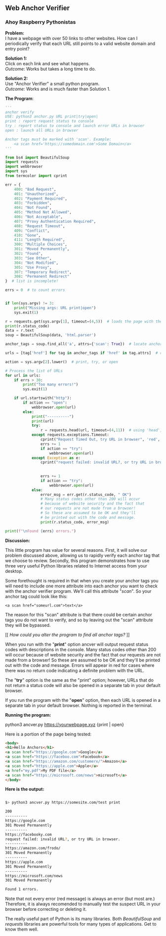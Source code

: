## Web Anchor Verifier

### Ahoy Raspberry Pythonistas

__Problem:__  
I have a webpage with over 50 links to other websites.
How can I periodically verify that each URL still points
to a valid website domain and entry point?

__Solution 1:__  
Click on each link and see what happens.  
_Outcome:_ Works but takes a long time to do.

__Solution 2:__  
Use "Anchor Verifier" a small python program.  
_Outcome:_ Works and is much faster than Solution 1.

__The Program__:  
```python
'''
anchor verify
USE: python3 anchor.py URL print|try|open|
print : report request status to console
try : report status to console and launch error URLs in browser
open : launch all URLs in browser

Anchor tags must be marked with 'scan'. Example:
    <a scan href='https://somedomain.com'>Some Domain</a>
'''

from bs4 import BeautifulSoup
import requests
import webbrowser
import sys
from termcolor import cprint

err = {
    400: "Bad Request",
    401: "Unauthorized",
    402: "Payment Required",
    403: "Forbidden",
    404: "Not Found",
    405: "Method Not Allowed",
    406: "Not Acceptable",
    407: "Proxy Authentication Required",
    408: "Request Timeout",
    409: "Conflict",
    410: "Gone",
    411: "Length Required",
    300: "Multiple Choices",
    301: "Moved Permanently",
    302: "Found",
    303: "See Other",
    304: "Not Modified",
    305: "Use Proxy",
    307: "Temporary Redirect",
    308: "Permanent Redirect"
}  # list is incomplete!

errs = 0  # to count errors


if len(sys.argv) != 3:
    print("Missing args: URL print|open")
    sys.exit(1)

r = requests.get(sys.argv[1], timeout=(4,5))  # loads the page with the links to be tested
print(r.status_code)
data = r.text
soup = BeautifulSoup(data, 'html.parser')

anchor_tags = soup.find_all('a', attrs={'scan': True})  # locate anchor tags with "scan" attribute

urls = [tag['href'] for tag in anchor_tags if 'href' in tag.attrs]  # create list of URLs

action = sys.argv[2].lower()  # print, try, or open

# Process the list of URLs
for url in urls:
    if errs > 30:
        print("Too many errors!")
        sys.exit(1)

    if url.startswith("http"):
        if action == "open":
            webbrowser.open(url)
        else:
            print("----------")
            print(url)
            try:
                r = requests.head(url, timeout=(4,11))  # using 'head', faster than 'get'
            except requests.exceptions.Timeout:
                cprint("Request Timed Out, try URL in browser", 'red', attrs=['bold',])
                errs += 1
                if action == "try":
                    webbrowser.open(url)
            except Exception as e:
                cprint("request failed: invalid URL?, or try URL in browser.",
                                                                           'red',
                                                                           attrs=['bold',])
                errs += 1
                if action == "try":
                    webbrowser.open(url)
            else:
                error_msg = err.get(r.status_code, " OK")
                # Many status codes other than 200 will occur
                # because of website security and the fact that
                # our requests are not made from a browser!
                # So these are assumed to be OK and they'll
                # be printed out with the code and message.
                print(r.status_code, error_msg)

print(f"\nFound {errs} errors.")

```
__Discussion:__  

This little program has value for several reasons. 
First, it will solve our problem discussed above, allowing us to rapidly 
verify each anchor tag that we choose to review. Secondly, this program
demonstrates how to use three very useful Python libraries related to 
Internet access from your desktop.

Some forethought is required in that when you create your anchor tags you will
need to include one more attribute into each anchor you want to check with
the anchor verifier program. We'll call this attribute "_scan_". So your anchor tag
could look like this:  
>
  `<a scan href="someurl.com">text</a>`

The reason for this "scan" attribute is that there could be certain anchor tags you do not want
to verify, and so by leaving out the "scan" attribute they will be bypassed.

>
[[ _How could you alter the program to find all anchor tags?_ ]]

When you run with the "__print__" option ancver will output request status codes
with descriptions in the console. Many status codes other than 200 will occur because 
of website security and the fact that our requests are not made from a browser! 
So these are assumed to be OK and they'll be printed out with the code and message.
Errors will appear in red for cases where there was no return code indicating a 
definite problem with the URL.

The "__try__" option is the same as the "print" option; however, URLs that do not return
a status code will also be opened in a separate tab in your default browser.

If you run the program with the "__open__" option, then each URL is opened in a 
separate tab in your default browser. Nothing is reported in the terminal.

__Running the program:__  

python3 ancver.py https://yourwebpage.xyz {print | open}

Here is a portion of the page being tested:  
```html
<body>
<h1>Hello Anchors</h1>
<a scan href="https://google.com">Google</a>
<a scan href="https://faceboo.com">Facebook</a>
<a scan href="https://amazon.com/customerx/">Amazon</a>
<a scan href="https://apple.com">Apple</a>
<a href="my.pdf">My PDF file</a>
<a scan href="https://microsoft.com/news">microsoft</a>
</body>

```

__Here is the output:__ 
```bash

$> python3 ancver.py https://somesite.com/test print

```
```bash
200
----------
https://google.com
301 Moved Permanently
----------
https://facebooky.com
request failed: invalid URL?, or try URL in browser.
----------
https://amazon.com/frodo/
301 Moved Permanently
----------
https://apple.com
301 Moved Permanently
----------
https://microsoft.com/news
301 Moved Permanently

Found 1 errors.
```
Note that not every error (red message) is always an error (but most are.) 
Therefore, it is always recomended to manually test the suspect URL in your
browser before correcting or deleting it.

The really useful part of Python is its many libraries.
Both _BeautifulSoup_ and _requests_ libraries are powerful tools for many
types of applications. Get to know them well.



